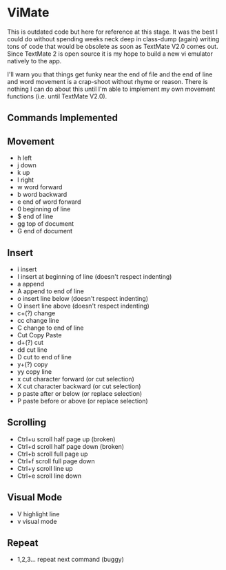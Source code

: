# ViMate

This is outdated code but here for reference at this stage. It was the best I could do without spending weeks neck deep in class-dump (again) writing tons of code that would be obsolete as soon as TextMate V2.0 comes out. Since TextMate 2 is open source it is my hope to build a new vi emulator natively to the app.

I'll warn you that things get funky near the end of file and the end of line and word movement is a crap-shoot without rhyme or reason. There is nothing I can do about this until I'm able to implement my own movement functions (i.e. until TextMate V2.0).

## Commands Implemented
## Movement
- h left
- j down
- k up
- l right
- w word forward
- b word backward
- e end of word forward
- 0 beginning of line
- $ end of line
- gg top of document
- G end of document
## Insert
- i insert
- I insert at beginning of line (doesn't respect indenting)
- a append
- A append to end of line
- o insert line below (doesn't respect indenting)
- O insert line above (doesn't respect indenting)
- c+(?) change
- cc change line
- C change to end of line
- Cut Copy Paste
- d+(?) cut
- dd cut line
- D cut to end of line
- y+(?) copy
- yy copy line
- x cut character forward (or cut selection)
- X cut character backward (or cut selection)
- p paste after or below (or replace selection)
- P paste before or above (or replace selection)
## Scrolling
- Ctrl+u scroll half page up (broken)
- Ctrl+d scroll half page down (broken)
- Ctrl+b scroll full page up
- Ctrl+f scroll full page down
- Ctrl+y scroll line up
- Ctrl+e scroll line down
## Visual Mode
- V highlight line
- v visual mode
## Repeat
- 1,2,3...  repeat next command (buggy)
